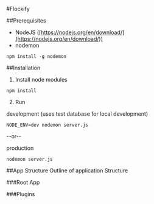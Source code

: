 #Flockify

##Prerequisites
* NodeJS ([https://nodejs.org/en/download/](https://nodejs.org/en/download/))
* nodemon
```
npm install -g nodemon
```

##Installation
1. Install node modules
```
npm install
```
2. Run

development (uses test database for local development)
```
NODE_ENV=dev nodemon server.js

```
--or--

production
```
nodemon server.js
```

##App Structure
Outline of application Structure

###Root App

###Plugins

